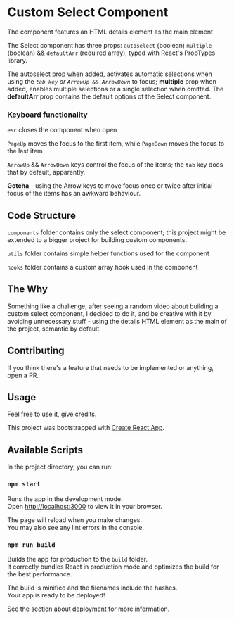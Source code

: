 # Custom Select Component

The component features an HTML details element as the main element

The Select component has three props: `autoselect` (boolean) `multiple` (boolean) && `defaultArr` (required array), typed with React's PropTypes library.

The autoselect prop when added, activates automatic selections when using the _`tab key` or `ArrowUp && ArrowDown`_ to focus; **multiple** prop when added, enables multiple selections or a single selection when omitted. The **defaultArr** prop contains the default options of the Select component.

### Keyboard functionality

`esc` closes the component when open

`PageUp` moves the focus to the first item, while `PageDown` moves the focus to the last item

`ArrowUp` && `ArrowDown` keys control the focus of the items; the `tab` key does that by default, apparently.

**Gotcha** - using the Arrow keys to move focus once or twice after initial focus of the items has an awkward behaviour.

## Code Structure

`components` folder contains only the select component; this project might be extended to a bigger project for building custom components.

`utils` folder contains simple helper functions used for the component

`hooks` folder contains a custom array hook used in the component

## The Why

Something like a challenge, after seeing a random video about building a custom select component, I decided to do it, and be creative with it by avoiding unnecessary stuff - using the details HTML element as the main of the project, semantic by default.

## Contributing

If you think there's a feature that needs to be implemented or anything, open a PR.

## Usage

Feel free to use it, give credits.

This project was bootstrapped with [Create React App](https://github.com/facebook/create-react-app).

## Available Scripts

In the project directory, you can run:

### `npm start`

Runs the app in the development mode.\
Open [http://localhost:3000](http://localhost:3000) to view it in your browser.

The page will reload when you make changes.\
You may also see any lint errors in the console.

### `npm run build`

Builds the app for production to the `build` folder.\
It correctly bundles React in production mode and optimizes the build for the best performance.

The build is minified and the filenames include the hashes.\
Your app is ready to be deployed!

See the section about [deployment](https://facebook.github.io/create-react-app/docs/deployment) for more information.
